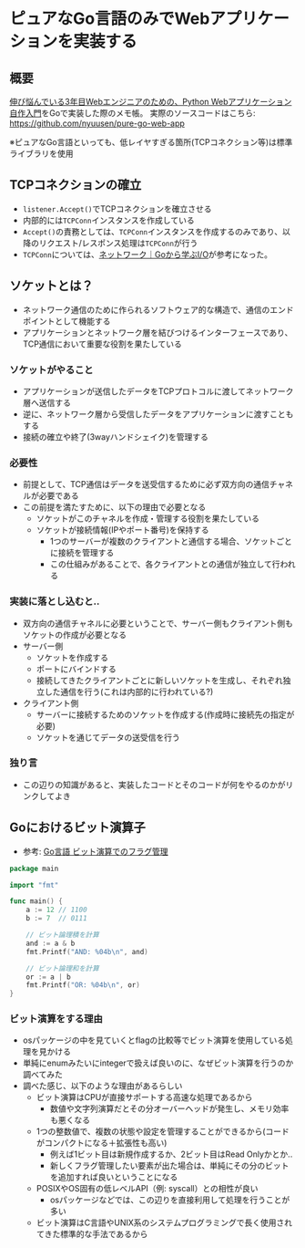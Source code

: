 # ピュアなGo言語のみでWebアプリケーションを実装する

## 概要

[伸び悩んでいる3年目Webエンジニアのための、Python Webアプリケーション自作入門](https://zenn.dev/bigen1925/books/introduction-to-web-application-with-python)をGoで実装した際のメモ帳。
実際のソースコードはこちら: https://github.com/nyuusen/pure-go-web-app

※ピュアなGo言語といっても、低レイヤすぎる箇所(TCPコネクション等)は標準ライブラリを使用


## TCPコネクションの確立

- `listener.Accept()`でTCPコネクションを確立させる
- 内部的には`TCPConn`インスタンスを作成している
- `Accept()`の責務としては、`TCPConn`インスタンスを作成するのみであり、以降のリクエスト/レスポンス処理は`TCPConn`が行う
- `TCPConn`については、[ネットワーク｜Goから学ぶI/O](https://zenn.dev/hsaki/books/golang-io-package/viewer/netconn#%E3%83%8D%E3%83%83%E3%83%88%E3%83%AF%E3%83%BC%E3%82%AF%E3%82%B3%E3%83%8D%E3%82%AF%E3%82%B7%E3%83%A7%E3%83%B3%28net.tcpconn%E3%81%AE%E6%AD%A3%E4%BD%93%29)が参考になった。

## ソケットとは？

- ネットワーク通信のために作られるソフトウェア的な構造で、通信のエンドポイントとして機能する
- アプリケーションとネットワーク層を結びつけるインターフェースであり、TCP通信において重要な役割を果たしている

### ソケットがやること

- アプリケーションが送信したデータをTCPプロトコルに渡してネットワーク層へ送信する
- 逆に、ネットワーク層から受信したデータをアプリケーションに渡すこともする
- 接続の確立や終了(3wayハンドシェイク)を管理する

### 必要性

- 前提として、TCP通信はデータを送受信するために必ず双方向の通信チャネルが必要である
- この前提を満たすために、以下の理由で必要となる
  - ソケットがこのチャネルを作成・管理する役割を果たしている
  - ソケットが接続情報(IPやポート番号)を保持する
    - 1つのサーバーが複数のクライアントと通信する場合、ソケットごとに接続を管理する
    - この仕組みがあることで、各クライアントとの通信が独立して行われる

### 実装に落とし込むと..

- 双方向の通信チャネルに必要ということで、サーバー側もクライアント側もソケットの作成が必要となる
- サーバー側
  - ソケットを作成する
  - ポートにバインドする
  - 接続してきたクライアントごとに新しいソケットを生成し、それぞれ独立した通信を行う(これは内部的に行われている?)
- クライアント側
  - サーバーに接続するためのソケットを作成する(作成時に接続先の指定が必要)
  - ソケットを通じてデータの送受信を行う

### 独り言

- この辺りの知識があると、実装したコードとそのコードが何をやるのかがリンクしてよき

## Goにおけるビット演算子

- 参考: [Go言語 ビット演算でのフラグ管理](https://zenn.dev/edash_tech_blog/articles/c0a3a5035e9196)

```go
package main

import "fmt"

func main() {
	a := 12 // 1100
	b := 7  // 0111

	// ビット論理積を計算
	and := a & b
	fmt.Printf("AND: %04b\n", and)

	// ビット論理和を計算
	or := a | b
	fmt.Printf("OR: %04b\n", or)
}
```

### ビット演算をする理由

- osパッケージの中を見ていくとflagの比較等でビット演算を使用している処理を見かける
- 単純にenumみたいにintegerで扱えば良いのに、なぜビット演算を行うのか調べてみた
- 調べた感じ、以下のような理由があるらしい
  - ビット演算はCPUが直接サポートする高速な処理であるから
    - 数値や文字列演算だとその分オーバーヘッドが発生し、メモリ効率も悪くなる
  - 1つの整数値で、複数の状態や設定を管理することができるから(コードがコンパクトになる＋拡張性も高い)
    - 例えば1ビット目は新規作成するか、2ビット目はRead Onlyかとか..
    - 新しくフラグ管理したい要素が出た場合は、単純にその分のビットを追加すれば良いということになる
  - POSIXやOS固有の低レベルAPI（例: syscall）との相性が良い
    - osパッケージなどでは、この辺りを直接利用して処理を行うことが多い
  - ビット演算はC言語やUNIX系のシステムプログラミングで長く使用されてきた標準的な手法であるから